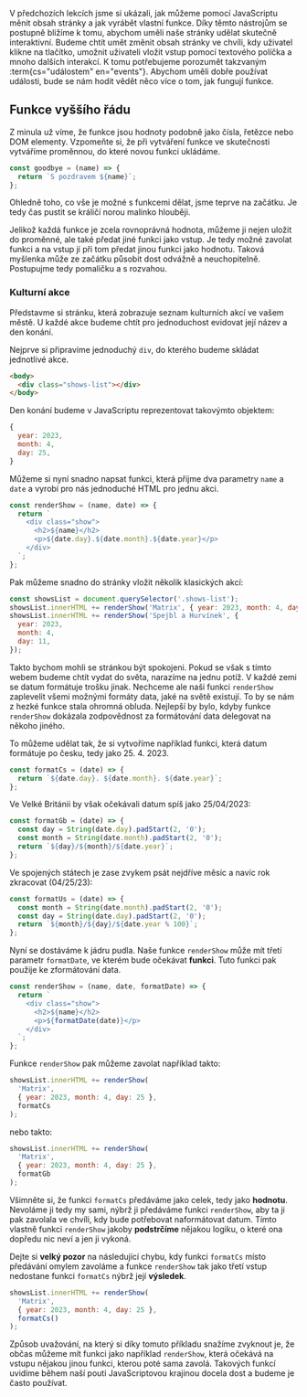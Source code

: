 V předchozích lekcích jsme si ukázali, jak můžeme pomocí JavaScriptu měnit obsah stránky a jak vyrábět vlastní funkce. Díky těmto nástrojům se postupně bližíme k tomu, abychom uměli naše stránky udělat skutečně interaktivní. Budeme chtít umět změnit obsah stránky ve chvíli, kdy uživatel klikne na tlačítko, umožnit uživateli vložit vstup pomocí textového políčka a mnoho dalších interakcí. K tomu potřebujeme porozumět takzvaným :term{cs="událostem" en="events"}. Abychom uměli dobře používat události, bude se nám hodit vědět něco více o tom, jak fungují funkce.

## Funkce vyššího řádu

Z minula už víme, že funkce jsou hodnoty podobně jako čísla, řetězce nebo DOM elementy. Vzpomeňte si, že při vytváření funkce ve skutečnosti vytváříme proměnnou, do které novou funkci ukládáme.

```js
const goodbye = (name) => {
  return `S pozdravem ${name}`;
};
```

Ohledně toho, co vše je možné s funkcemi dělat, jsme teprve na začátku. Je tedy čas pustit se králičí norou malinko hlouběji.

Jelikož každá funkce je zcela rovnoprávná hodnota, můžeme ji nejen uložit do proměnné, ale také předat jiné funkci jako vstup. Je tedy možné zavolat funkci a na vstup jí při tom předat jinou funkci jako hodnotu. Taková myšlenka může ze začátku působit dost odvážně a neuchopitelně. Postupujme tedy pomaličku a s rozvahou.

### Kulturní akce

Představme si stránku, která zobrazuje seznam kulturních akcí ve vašem městě. U každé akce budeme chtít pro jednoduchost evidovat její název a den konání.

Nejprve si připravíme jednoduchý `div`, do kterého budeme skládat jednotlivé akce.

```html
<body>
  <div class="shows-list"></div>
</body>
```

Den konání budeme v JavaScriptu reprezentovat takovýmto objektem:

```js
{
  year: 2023,
  month: 4,
  day: 25,
}
```

Můžeme si nyní snadno napsat funkci, která přijme dva parametry `name` a `date` a vyrobí pro nás jednoduché HTML pro jednu akci.

```js
const renderShow = (name, date) => {
  return `
    <div class="show">
      <h2>${name}</h2>
      <p>${date.day}.${date.month}.${date.year}</p>
    </div>
  `;
};
```

Pak můžeme snadno do stránky vložit několik klasických akcí:

```js
const showsList = document.querySelector('.shows-list');
showsList.innerHTML += renderShow('Matrix', { year: 2023, month: 4, day: 25 });
showsList.innerHTML += renderShow('Spejbl a Hurvínek', {
  year: 2023,
  month: 4,
  day: 11,
});
```

Takto bychom mohli se stránkou být spokojeni. Pokud se však s tímto webem budeme chtít vydat do světa, narazíme na jednu potíž. V každé zemi se datum formátuje trošku jinak. Nechceme ale naši funkci `renderShow` zaplevelit všemi možnými formáty data, jaké na světě existují. To by se nám z hezké funkce stala ohromná obluda. Nejlepší by bylo, kdyby funkce `renderShow` dokázala zodpovědnost za formátování data delegovat na někoho jiného.

To můžeme udělat tak, že si vytvoříme například funkci, která datum formátuje po česku, tedy jako 25. 4. 2023.

```js
const formatCs = (date) => {
  return `${date.day}. ${date.month}. ${date.year}`;
};
```

Ve Velké Británii by však očekávali datum spíš jako 25/04/2023:

```js
const formatGb = (date) => {
  const day = String(date.day).padStart(2, '0');
  const month = String(date.month).padStart(2, '0');
  return `${day}/${month}/${date.year}`;
};
```

Ve spojených státech je zase zvykem psát nejdříve měsíc a navíc rok zkracovat (04/25/23):

```js
const formatUs = (date) => {
  const month = String(date.month).padStart(2, '0');
  const day = String(date.day).padStart(2, '0');
  return `${month}/${day}/${date.year % 100}`;
};
```

Nyní se dostáváme k jádru pudla. Naše funkce `renderShow` může mít třetí parametr `formatDate`, ve kterém bude očekávat **funkci**. Tuto funkci pak použije ke zformátování data.

```js
const renderShow = (name, date, formatDate) => {
  return `
    <div class="show">
      <h2>${name}</h2>
      <p>${formatDate(date)}</p>
    </div>
  `;
};
```

Funkce `renderShow` pak můžeme zavolat například takto:

```js
showsList.innerHTML += renderShow(
  'Matrix',
  { year: 2023, month: 4, day: 25 },
  formatCs
);
```

nebo takto:

```js
showsList.innerHTML += renderShow(
  'Matrix',
  { year: 2023, month: 4, day: 25 },
  formatGb
);
```

Všimněte si, že funkci `formatCs` předáváme jako celek, tedy jako **hodnotu**. Nevoláme ji tedy my sami, nýbrž ji předáváme funkci `renderShow`, aby ta ji pak zavolala ve chvíli, kdy bude potřebovat naformátovat datum. Tímto vlastně funkci `renderShow` jakoby **podstrčíme** nějakou logiku, o které ona dopředu nic neví a jen ji vykoná.

Dejte si **velký pozor** na následující chybu, kdy funkci `formatCs` místo předávání omylem zavoláme a funkce `renderShow` tak jako třetí vstup nedostane funkci `formatCs` nýbrž její **výsledek**.

```js
showsList.innerHTML += renderShow(
  'Matrix',
  { year: 2023, month: 4, day: 25 },
  formatCs()
);
```

Způsob uvažování, na který si díky tomuto příkladu snažíme zvyknout je, že občas můžeme mít funkci jako například `renderShow`, která očekává na vstupu nějakou jinou funkci, kterou poté sama zavolá. Takových funkcí uvidíme během naší pouti JavaScriptovou krajinou docela dost a budeme je často používat.
